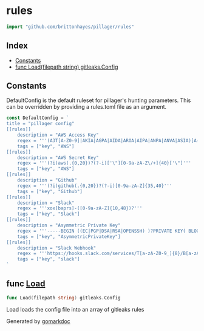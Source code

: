 <!-- Code generated by gomarkdoc. DO NOT EDIT -->

# rules

```go
import "github.com/brittonhayes/pillager/rules"
```

## Index

- [Constants](<#constants>)
- [func Load(filepath string) gitleaks.Config](<#func-load>)


## Constants

DefaultConfig is the default ruleset for pillager's hunting parameters\. This can be overridden by providing a rules\.toml file as an argument\.

```go
const DefaultConfig = `
title = "pillager config"
[[rules]]
	description = "AWS Access Key"
	regex = '''(A3T[A-Z0-9]|AKIA|AGPA|AIDA|AROA|AIPA|ANPA|ANVA|ASIA)[A-Z0-9]{16}'''
	tags = ["key", "AWS"]
[[rules]]
	description = "AWS Secret Key"
	regex = '''(?i)aws(.{0,20})?(?-i)['\"][0-9a-zA-Z\/+]{40}['\"]'''
	tags = ["key", "AWS"]
[[rules]]
	description = "Github"
	regex = '''(?i)github(.{0,20})?(?-i)[0-9a-zA-Z]{35,40}'''
	tags = ["key", "Github"]
[[rules]]
	description = "Slack"
	regex = '''xox[baprs]-([0-9a-zA-Z]{10,48})?'''
	tags = ["key", "Slack"]
[[rules]]
	description = "Asymmetric Private Key"
	regex = '''-----BEGIN ((EC|PGP|DSA|RSA|OPENSSH) )?PRIVATE KEY( BLOCK)?-----'''
	tags = ["key", "AsymmetricPrivateKey"]
[[rules]]
	description = "Slack Webhook"
	regex = '''https://hooks.slack.com/services/T[a-zA-Z0-9_]{8}/B[a-zA-Z0-9_]{8}/[a-zA-Z0-9_]{24}'''
	tags = ["key", "slack"]
`
```

## func [Load](<https://github.com/brittonhayes/pillager/blob/main/rules/rules.go#L11>)

```go
func Load(filepath string) gitleaks.Config
```

Load loads the config file into an array of gitleaks rules



Generated by [gomarkdoc](<https://github.com/princjef/gomarkdoc>)
